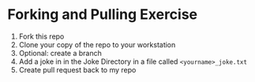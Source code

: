 # Forking and Pulling Exercise


1. Fork this repo
2. Clone your copy of the repo to your workstation
2. Optional: create a branch
3. Add a joke in in the Joke Directory in a file called `<yourname>_joke.txt`
4. Create pull request back to my repo

